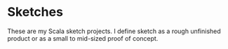 # Sketches
These are my Scala sketch projects. I define sketch as a rough unfinished product or as a small to mid-sized proof of concept.